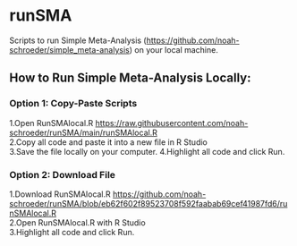# runSMA
Scripts to run Simple Meta-Analysis (https://github.com/noah-schroeder/simple_meta-analysis) on your local machine. <br>

## How to Run Simple Meta-Analysis Locally:

### Option 1: Copy-Paste Scripts
1.Open RunSMAlocal.R https://raw.githubusercontent.com/noah-schroeder/runSMA/main/runSMAlocal.R <br>
2.Copy all code and paste it into a new file in R Studio<br>
3.Save the file locally on your computer. 
4.Highlight all code and click Run. 

### Option 2: Download File
1.Download RunSMAlocal.R https://github.com/noah-schroeder/runSMA/blob/eb62f602f89523708f592faabab69cef41987fd6/runSMAlocal.R <br>
2.Open RunSMAlocal.R with R Studio<br>
3.Highlight all code and click Run. <br>
